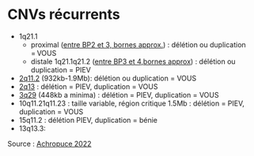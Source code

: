 # CNVs récurrents

- 1q21.1 
  - proximal ([entre BP2 et 3, bornes approx.](https://genome-euro.ucsc.edu/cgi-bin/hgTracks?db=hg38&lastVirtModeType=default&lastVirtModeExtraState=&virtModeType=default&virtMode=0&nonVirtPosition=&position=chr1%3A144818033%2D149084032&hgsid=347201139_503lMvDOPassd2KTagaMYaxrE2Cf)) : délétion ou duplication = VOUS
  - distale 1q21.1q21.2 ([entre BP3 et 4,bornes approx](https://genome-euro.ucsc.edu/cgi-bin/hgTracks?db=hg38&lastVirtModeType=default&lastVirtModeExtraState=&virtModeType=default&virtMode=0&nonVirtPosition=&position=chr1%3A144818033%2D149084032&hgsid=347201139_503lMvDOPassd2KTagaMYaxrE2Cf)) : délétion ou duplication = PIEV
- [2q11.2](https://genome-euro.ucsc.edu/cgi-bin/hgTracks?db=hg38&lastVirtModeType=default&lastVirtModeExtraState=&virtModeType=default&virtMode=0&nonVirtPosition=&position=chr2%3A95998590%2D97596522&hgsid=347201139_503lMvDOPassd2KTagaMYaxrE2Cf) (932kb-1.9Mb): délétion ou duplication = VOUS
- [2q13](https://genome-euro.ucsc.edu/cgi-bin/hgTracks?db=hg38&lastVirtModeType=default&lastVirtModeExtraState=&virtModeType=default&virtMode=0&nonVirtPosition=&position=chr2%3A108942222%2D114040553&hgsid=347201139_503lMvDOPassd2KTagaMYaxrE2Cf) : délétion = PIEV, duplication = VOUS
- [3q29](https://genome-euro.ucsc.edu/cgi-bin/hgTracks?db=hg38&lastVirtModeType=default&lastVirtModeExtraState=&virtModeType=default&virtMode=0&nonVirtPosition=&position=chr3%3A193442073%2D198295559&hgsid=347201460_Vv1lz6Fxp74nr20uyeMrDogrswk4) (448kb a minima) : délétion = PIEV, duplication = VOUS
- 10q11.21q11.23 : taille variable, région critique 1.5Mb : délétion = PIEV, duplication = VOUS
- 15q11.2 : délétion PIEV, duplication = bénie
- 13q13.3: 

Source : [Achropuce 2022](https://acpa-achropuce.com/wp-content/uploads/2022/09/20220930-revision-fiches-2022_VF.pdf) 

